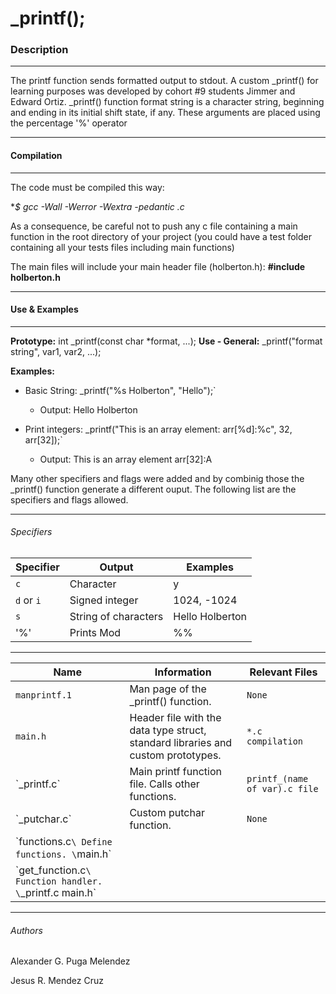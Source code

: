 # _printf();

### Description

------------


The printf function sends formatted output to stdout.
A custom _printf() for learning purposes was developed by cohort  #9 students Jimmer and Edward Ortiz.
_printf() function format string is a character string, beginning and ending in its initial shift state, if any. 
These arguments are placed using the percentage '%' operator

------------

#### Compilation

------------



The code must be compiled this way:

**$ gcc -Wall -Werror -Wextra -pedantic *.c**

As a consequence, be careful not to push any c file containing a main function in the root directory of your project (you could have a test folder containing all your tests files including main functions)

The main files will include your main header file (holberton.h): **#include holberton.h**

------------

#### Use & Examples


------------

**Prototype:** int _printf(const char *format, ...);
**Use - General:** _printf("format string", var1, var2, ...);

**Examples:**
 - Basic String: _printf("%s Holberton", "Hello");`
	 - Output: Hello Holberton

- Print integers: _printf("This is an array element: arr[%d]:%c", 32, arr[32]);`
	- Output: This is an array element arr[32]:A

Many other specifiers and flags were added and by combinig those the _printf() function generate a different ouput. The following list are the specifiers and flags allowed.

------------

###### Specifiers

Specifier                |Output                        |Examples |
|----------------|-------------------------------|-----------------------------|
| `c` | Character | y |
| `d` or `i` | Signed integer | 1024, -1024 |
| `s` | String of characters | Hello Holberton |
| '%' | Prints Mod | %% |


------------

|Name                |Information                        |Relevant Files                         |
|----------------|-------------------------------|-----------------------------|
|`manprintf.1` |Man page of the _printf() function.| `None` |
|`main.h`| Header file with the data type struct, standard libraries and custom prototypes.| `*.c compilation` |
\`_printf.c`|Main printf function file. Calls other functions.|`printf_(name of var).c file` |
\`_putchar.c` | Custom putchar function. | `None` |
\`functions.c` \ Define functions. \ `main.h` |
\`get_function.c` \ Function handler. \ `_printf.c main.h` |


------------

###### Authors

Alexander G. Puga Melendez

Jesus R. Mendez Cruz


